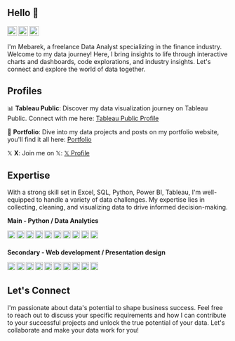 ## Hello :wave:

<a href="https://twitter.com/MecheterMebarek/">
  <img align="left" alt="Twitter" width="22px" src="https://cdn.jsdelivr.net/npm/simple-icons@v3/icons/twitter.svg" />
</a>
<a href="www.linkedin.com/in/mohammed-mebarek-mecheter/">
  <img align="left" alt="Linkedin" width="22px" src="https://cdn.jsdelivr.net/npm/simple-icons@v3/icons/linkedin.svg" />
</a>
<a href="https://www.instagram.com/heydata/">
  <img align="left" alt="Instagram" width="22px" src="https://cdn.jsdelivr.net/npm/simple-icons@3.13.0/icons/instagram.svg" />
</a>

#### &nbsp;

I'm Mebarek, a freelance Data Analyst specializing in the finance industry. Welcome to my data journey! Here, I bring insights to life through interactive charts and dashboards, code explorations, and industry insights. Let's connect and explore the world of data together.

## Profiles

📊 **Tableau Public**: Discover my data visualization journey on Tableau Public. Connect with me here: [Tableau Public Profile](https://public.tableau.com/app/profile/mohammed.mebarek.mecheter)

🚀 **Portfolio**: Dive into my data projects and posts on my portfolio website, you'll find it all here: [Portfolio](https://mebarek.pages.dev/)

𝕏 **X**: Join me on 𝕏: [𝕏 Profile](https://twitter.com/MecheterMebarek)

## Expertise

With a strong skill set in Excel, SQL, Python, Power BI, Tableau, I'm well-equipped to handle a variety of data challenges. My expertise lies in collecting, cleaning, and visualizing data to drive informed decision-making.

**Main - Python / Data Analytics**

<a href="https://www.python.org/">
  <img align="left" alt="Python" width="18px" src="https://cdn.jsdelivr.net/npm/simple-icons@v3/icons/python.svg" />
</a>
<a href="https://www.microsoft.com/en-us/microsoft-365/excel/">
  <img align="left" alt="Excel" width="18px" src="https://upload.wikimedia.org/wikipedia/commons/3/34/Microsoft_Office_Excel_%282019%E2%80%93present%29.svg" />
</a>
<a href="https://www.postgresql.org/">
  <img align="left" alt="Postgresql" width="18px" src="https://cdn.jsdelivr.net/npm/simple-icons@3.13.0/icons/postgresql.svg" />
</a>
<a href="https://www.mysql.com/">
  <img align="left" alt="MySql" width="18px" src="https://cdn.jsdelivr.net/npm/simple-icons@3.13.0/icons/mysql.svg" />
</a>
<a href="https://www.streamlit.io/">
  <img align="left" alt="Streamlit" width="18px" src="https://cdn.jsdelivr.net/npm/simple-icons@v4/icons/streamlit.svg" />
</a>
<a href="https://jupyter.org/">
  <img align="left" alt="Jupyter" width="18px" src="https://cdn.jsdelivr.net/npm/simple-icons@v3/icons/jupyter.svg" />
</a>
<a href="https://pandas.pydata.org/">
  <img align="left" alt="Pandas" width="18px" src="https://cdn.jsdelivr.net/npm/simple-icons@v3/icons/pandas.svg" />
<a href="https://www.tableau.com/">
  <img align="left" alt="Tableau" width="18px" src="https://cdn.jsdelivr.net/npm/simple-icons@3.13.0/icons/tableau.svg" />
</a>
<a href="https://powerbi.microsoft.com/">
  <img align="left" alt="Powerbi" width="18px" src="https://cdn.jsdelivr.net/npm/simple-icons@3.13.0/icons/powerbi.svg" />
</a>
<a href="https://www.jetbrains.com/pycharm/">
  <img align="left" alt="PyCharm" width="18px" src="https://cdn.jsdelivr.net/npm/simple-icons@3.13.0/icons/pycharm.svg" />
</a>

#### &nbsp;

**Secondary - Web development / Presentation design**

<img align="left" alt="HTML" width="18px" src="https://cdn.jsdelivr.net/npm/simple-icons@v3/icons/html5.svg" />
<img align="left" alt="CSS" width="18px" src="https://cdn.jsdelivr.net/npm/simple-icons@v3/icons/css3.svg" />
<img align="left" alt="Javascript" width="18px" src="https://cdn.jsdelivr.net/npm/simple-icons@v3/icons/javascript.svg" />
<a href="https://www.djangoproject.com/">
  <img align="left" alt="Django" width="18px" src="https://cdn.jsdelivr.net/npm/simple-icons@3.13.0/icons/django.svg" />
</a>
</a>
<a href="https://flask.palletsprojects.com/">
  <img align="left" alt="Flask" width="18px" src="https://cdn.jsdelivr.net/npm/simple-icons@3.13.0/icons/flask.svg" />
</a>
<a href="https://gohugo.io/">
  <img align="left" alt="Hugo" width="18px" src="https://cdn.jsdelivr.net/npm/simple-icons@v3/icons/hugo.svg" />
<a href="https://code.visualstudio.com/">
  <img align="left" alt="VSCode" width="18px" src="https://cdn.jsdelivr.net/npm/simple-icons@v3/icons/visualstudiocode.svg" />
</a>
<a href="https://www.jetbrains.com/webstorm/">
  <img align="left" alt="WebStorm" width="18px" src="https://cdn.jsdelivr.net/npm/simple-icons@3.13.0/icons/webstorm.svg" />
</a>
<a href="https://www.figma.com/">
  <img align="left" alt="Figma" width="18px" src="https://cdn.jsdelivr.net/npm/simple-icons@3.13.0/icons/figma.svg" />
</a>
<img align="left" alt="Powerpoint" width="18px" src="https://cdn.jsdelivr.net/npm/simple-icons@v3/icons/microsoftpowerpoint.svg" />

#### &nbsp;

## Let's Connect

I'm passionate about data's potential to shape business success. Feel free to reach out to discuss your specific requirements and how I can contribute to your successful projects and unlock the true potential of your data. Let's collaborate and make your data work for you!
